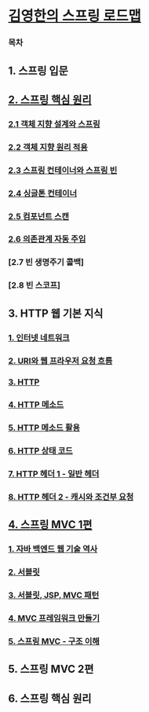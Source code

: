 # [김영한의 스프링 로드맵](https://www.inflearn.com/roadmaps/373)

### 목차

## 1. 스프링 입문

## [2. 스프링 핵심 원리](https://github.com/jjb8966/spring/blob/main/spring_core/core/spring_core.md)
### [2.1 객체 지향 설계와 스프링](https://github.com/jjb8966/spring/blob/main/spring_core/core/spring_core.md#1-객체-지향-설계와-스프링-1)
### [2.2 객체 지향 원리 적용](https://github.com/jjb8966/spring/blob/main/spring_core/core/spring_core.md#2-객체-지향-원리-적용-1)
### [2.3 스프링 컨테이너와 스프링 빈](https://github.com/jjb8966/spring/blob/main/spring_core/core/spring_core.md#3-스프링-컨테이너와-스프링-빈-1)
### [2.4 싱글톤 컨테이너](https://github.com/jjb8966/spring/blob/main/spring_core/core/spring_core.md#4-싱글톤-컨테이너-1)
### [2.5 컴포넌트 스캔](https://github.com/jjb8966/spring/blob/main/spring_core/core/spring_core.md#5-컴포넌트-스캔-1)
### [2.6 의존관계 자동 주입](https://github.com/jjb8966/spring/blob/main/spring_core/core/spring_core.md#6-의존관계-자동-주입-1)
### [2.7 빈 생명주기 콜백]
### [2.8 빈 스코프]

## 3. HTTP 웹 기본 지식
### [1. 인터넷 네트워크](https://github.com/jjb8966/spring/blob/main/http/1.%20%EC%9D%B8%ED%84%B0%EB%84%B7%20%EB%84%A4%ED%8A%B8%EC%9B%8C%ED%81%AC.md)
### [2. URI와 웹 프라우저 요청 흐름](https://github.com/jjb8966/spring/blob/main/http/2.%20URI%EC%99%80%20%EC%9B%B9%20%EB%B8%8C%EB%9D%BC%EC%9A%B0%EC%A0%80%20%EC%9A%94%EC%B2%AD%20%ED%9D%90%EB%A6%84.md)
### [3. HTTP](https://github.com/jjb8966/spring/blob/main/http/3.%20HTTP.md)
### [4. HTTP 메소드](https://github.com/jjb8966/spring/blob/main/http/4.%20HTTP%20%EB%A9%94%EC%84%9C%EB%93%9C.md)
### [5. HTTP 메소드 활용](https://github.com/jjb8966/spring/blob/main/http/5.%20HTTP%20%EB%A9%94%EC%86%8C%EB%93%9C%20%ED%99%9C%EC%9A%A9.md)
### [6. HTTP 상태 코드](https://github.com/jjb8966/spring/blob/main/http/6.%20HTTP%20%EC%83%81%ED%83%9C%20%EC%BD%94%EB%93%9C.md)
### [7. HTTP 헤더 1 - 일반 헤더](https://github.com/jjb8966/spring/blob/main/http/7.%20HTTP%20%ED%97%A4%EB%8D%94%201%20-%20%EC%9D%BC%EB%B0%98%20%ED%97%A4%EB%8D%94.md)
### [8. HTTP 헤더 2 - 캐시와 조건부 요청](https://github.com/jjb8966/spring/blob/main/http/8.%20HTTP%20%ED%97%A4%EB%8D%94%202%20-%20%EC%BA%90%EC%8B%9C%EC%99%80%20%EC%A1%B0%EA%B1%B4%EB%B6%80%20%EC%9A%94%EC%B2%AD.md)

## [4. 스프링 MVC 1편](https://github.com/jjb8966/spring/blob/main/spring_mvc/servlet/spring_mvc.md)
### [1. 자바 백엔드 웹 기술 역사](https://github.com/jjb8966/spring/blob/main/spring_mvc/servlet/spring_mvc.md#1-자바-백엔드-웹-기술-역사-1)
### [2. 서블릿](https://github.com/jjb8966/spring/blob/main/spring_mvc/servlet/spring_mvc.md#2-서블릿-2)
### [3. 서블릿, JSP, MVC 패턴](https://github.com/jjb8966/spring/blob/main/spring_mvc/servlet/spring_mvc.md#3-서블릿-jsp-mvc-패턴-1)
### [4. MVC 프레임워크 만들기](https://github.com/jjb8966/spring/blob/main/spring_mvc/servlet/spring_mvc.md#4-mvc-프레임워크-만들기-1)
### [5. 스프링 MVC - 구조 이해](https://github.com/jjb8966/spring/blob/main/spring_mvc/servlet/spring_mvc.md#5-%EC%8A%A4%ED%94%84%EB%A7%81-mvc---%EA%B5%AC%EC%A1%B0-%EC%9D%B4%ED%95%B4-1)

## 5. 스프링 MVC 2편

## 6. 스프링 핵심 원리

